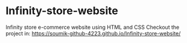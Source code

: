 # Infinity-store-website
Infinity store e-commerce website using HTML and CSS
Checkout the project in: https://soumik-github-4223.github.io/Infinity-store-website/
